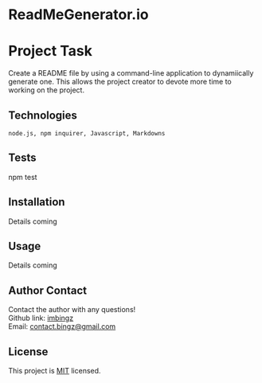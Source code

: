 # ReadMeGenerator.io

# Project Task
Create a README file by using a command-line application to dynamiically generate one. This allows the project creator to devote more time to working on the project.

 ## Technologies 
  ```
  node.js, npm inquirer, Javascript, Markdowns
  ```

  ## Tests
  npm test

  ## Installation
  Details coming

  ## Usage
  Details coming

  ## Author Contact
  Contact the author with any questions!<br>
  Github link: [imbingz](https://https://github.com/EWcode-LA)<br>
  Email: contact.bingz@gmail.com

  ## License
  This project is [MIT](https://choosealicense.com/licenses/mit/) licensed.<br />
